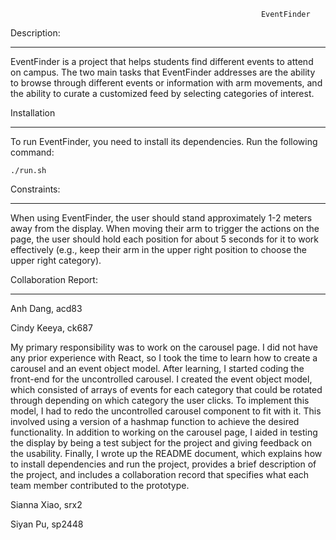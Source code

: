                                                             EventFinder

Description:
************

EventFinder is a project that helps students find different events to attend on campus. The two main tasks that EventFinder addresses are the ability to browse through different events or information with arm movements, and the ability to curate a customized feed by selecting categories of interest.

Installation
************

To run EventFinder, you need to install its dependencies. Run the following command:
```
./run.sh
```

Constraints:
************

When using EventFinder, the user should stand approximately 1-2 meters away from the display. When moving their arm to trigger the actions on the page, the user should hold each position for about 5 seconds for it to work effectively (e.g., keep their arm in the upper right position to choose the upper right category).

Collaboration Report:
*********************

Anh Dang, acd83

Cindy Keeya, ck687

My primary responsibility was to work on the carousel page. I did not have any prior experience with React, so I took the time to learn how to create a carousel and an event object model.
After learning, I started coding the front-end for the uncontrolled carousel. I created the event object model, which consisted of arrays of events for each category that could be rotated through depending on which category the user clicks.
To implement this model, I had to redo the uncontrolled carousel component to fit with it. This involved using a version of a hashmap function to achieve the desired functionality.
In addition to working on the carousel page, I aided in testing the display by being a test subject for the project and giving feedback on the usability. Finally, I wrote up the README document, which explains how to install dependencies and run the project, provides a brief description of the project, and includes a collaboration record that specifies what each team member contributed to the prototype.

Sianna Xiao, srx2

Siyan Pu, sp2448









